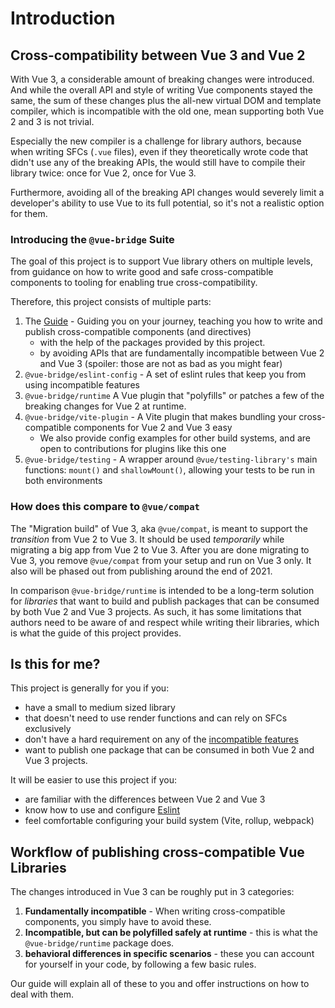 # Introduction


## Cross-compatibility between Vue 3 and Vue 2

With Vue 3, a considerable amount of breaking changes were introduced. And while the overall API and style of writing Vue components stayed the same, the sum of these changes plus the all-new virtual DOM and template compiler, which is incompatible with the old one, mean supporting both Vue 2 and 3 is not trivial.

Especially the new compiler is a challenge for library authors, because when writing SFCs (`.vue` files), even if they theoretically wrote code that didn't use any of the breaking APIs, the would still have to compile their library twice: once for Vue 2, once for Vue 3.

Furthermore, avoiding all of the breaking API changes would severely limit a developer's ability to use Vue to its full potential, so it's not a realistic option for them.

### Introducing the `@vue-bridge` Suite

The goal of this project is to support Vue library others on multiple levels, from guidance on how to write good and safe cross-compatible components to tooling for enabling true cross-compatibility.

Therefore, this project consists of multiple parts:

1. The [Guide](#) - Guiding you on your journey, teaching you how to write and publish cross-compatible components (and directives) 
   * with the help of the packages provided by this project.
   * by avoiding APIs that are fundamentally incompatible between Vue 2 and Vue 3 (spoiler: those are not as bad as you might fear)
2. `@vue-bridge/eslint-config` - A set of eslint rules that keep you from using incompatible features
2. `@vue-bridge/runtime` A Vue plugin that "polyfills" or patches a few of the breaking changes for Vue 2 at runtime.
3. `@vue-bridge/vite-plugin` - A Vite plugin that makes bundling your cross-compatible components for Vue 2 and Vue 3 easy
    * We also provide config examples for other build systems, and are open to contributions for plugins like this one
4. `@vue-bridge/testing` - A wrapper around `@vue/testing-library's` main functions: `mount()` and `shallowMount()`, allowing your tests to be run in both environments

### How does this compare to `@vue/compat`

The "Migration build" of Vue 3, aka `@vue/compat`, is meant to support the _transition_ from Vue 2 to Vue 3. It should be used *temporarily* while migrating a big app from Vue 2 to Vue 3. After you are done migrating to Vue 3, you remove `@vue/compat` from your setup and run on Vue 3 only. It also will be phased out from publishing around the end of 2021.

In comparison `@vue-bridge/runtime` is intended to be a long-term solution for *libraries* that want to build and publish packages that can be consumed by both Vue 2 and Vue 3 projects. As such, it has some limitations that authors need to be aware of and respect while writing their libraries, which is what the guide of this project provides.

## Is this for me?

This project is generally for you if you:

* have a small to medium sized library
* that doesn't need to use render functions and can rely on SFCs exclusively
* don't have a hard requirement on any of the [incompatible features](../compatibility/index.md)
* want to publish one package that can be consumed in both Vue 2 and Vue 3 projects.

It will be easier to use this project if you:

* are familiar with the differences between Vue 2 and Vue 3
* know how to use and configure [Eslint](https://eslint.org)
* feel comfortable configuring your build system (Vite, rollup, webpack)
## Workflow of publishing cross-compatible Vue Libraries

The changes introduced in Vue 3 can be roughly put in 3 categories:

1. **Fundamentally incompatible** - When writing cross-compatible components, you simply have to avoid these.
2. **Incompatible, but can be polyfilled safely at runtime** - this is what the `@vue-bridge/runtime` package does.
3. **behavioral differences in specific scenarios** - these you can account for yourself in your code, by following a few basic rules.

Our guide will explain all of these to you and offer instructions on how to deal with them.